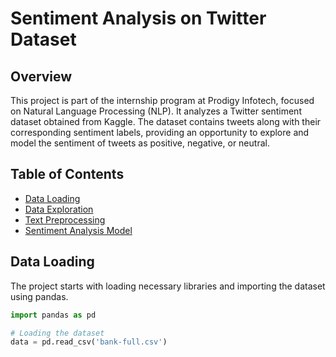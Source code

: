 # Sentiment Analysis on Twitter Dataset

## Overview

This project is part of the internship program at Prodigy Infotech, focused on Natural Language Processing (NLP). It analyzes a Twitter sentiment dataset obtained from Kaggle. The dataset contains tweets along with their corresponding sentiment labels, providing an opportunity to explore and model the sentiment of tweets as positive, negative, or neutral.

## Table of Contents

- [Data Loading](#data-loading)
- [Data Exploration](#data-exploration)
- [Text Preprocessing](#text-preprocessing)
- [Sentiment Analysis Model](#sentiment-analysis-model)

## Data Loading

The project starts with loading necessary libraries and importing the dataset using pandas.

```python
import pandas as pd

# Loading the dataset
data = pd.read_csv('bank-full.csv')

